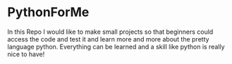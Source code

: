 # PythonForMe

In this Repo I would like to make small projects so that beginners could access the code and test it and learn more and more about the pretty language python. Everything can be learned and a skill like python is really nice to have! 
